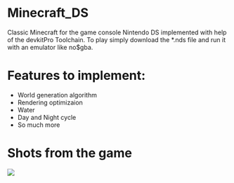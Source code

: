 # Minecraft_DS
Classic Minecraft for the game console Nintendo DS implemented with help of the devkitPro Toolchain.
To play simply download the *.nds file and run it with an emulator like no$gba.

# Features to implement:
  - World generation algorithm
  - Rendering optimizaion
  - Water
  - Day and Night cycle
  - So much more

# Shots from the game

![](game_images/floating_platform.png)